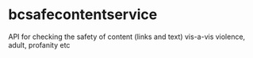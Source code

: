 # bcsafecontentservice
API for checking the safety of content (links and text) vis-a-vis violence, adult, profanity etc

